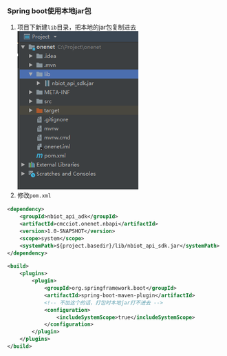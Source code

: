 ### Spring boot使用本地jar包
1. 项目下新建`lib`目录，把本地的jar包复制进去   
![](../imgs/2018-11-09_211621.png)  
2. 修改`pom.xml`
```xml
<dependency>
    <groupId>nbiot_api_adk</groupId>
    <artifactId>cmcciot.onenet.nbapi</artifactId>
    <version>1.0-SNAPSHOT</version>
    <scope>system</scope>
    <systemPath>${project.basedir}/lib/nbiot_api_sdk.jar</systemPath>
</dependency>
```
```xml
<build>
    <plugins>
        <plugin>
            <groupId>org.springframework.boot</groupId>
            <artifactId>spring-boot-maven-plugin</artifactId>
            <!-- 不加这个的话，打包时本地jar打不进去 -->
            <configuration>
                <includeSystemScope>true</includeSystemScope>
            </configuration>
        </plugin>
    </plugins>
</build>
```
